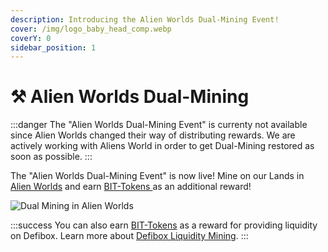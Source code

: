 ```yaml
---
description: Introducing the Alien Worlds Dual-Mining Event!
cover: /img/logo_baby_head_comp.webp
coverY: 0
sidebar_position: 1
---
```


# ⚒ Alien Worlds Dual-Mining

:::danger
The "Alien Worlds Dual-Mining Event" is currenty not available since Alien Worlds changed their way of distributing rewards. We are actively working with Aliens World in order to get Dual-Mining restored as soon as possible.
:::

The "Alien Worlds Dual-Mining Event" is now live! Mine on our Lands in [Alien Worlds](https://alienworlds.io/) and earn [BIT-Tokens ](/tokenomics/bit-token)as an additional reward!

![Dual Mining in Alien Worlds](//img/AWDualMining.png)

:::success
You can also earn [BIT-Tokens](/tokenomics/bit-token) as a reward for providing liquidity on Defibox. Learn more about [Defibox Liquidity Mining](defibox-liquidity-mining.md).
:::
